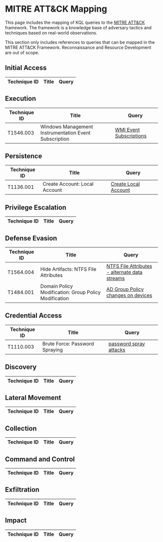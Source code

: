 # MITRE ATT&CK Mapping

This page includes the mapping of KQL queries to the [MITRE ATT&CK](https://attack.mitre.org/) framework. The framework is a knowledge base of adversary tactics and techniques based on real-world observations.

This section only includes references to queries that can be mapped in the MITRE ATT&CK Framework. Reconnaissance and Resource Development are out of scope.

## Initial Access

| Technique ID | Title    | Query    |
| ---  | --- | --- |

## Execution

| Technique ID | Title    | Query    |
| ---  | --- | --- |
| T1546.003 | Windows Management Instrumentation Event Subscription |[WMI Event Subscriptions](../Defender%20For%20Endpoint/MDE-WMIEventSubscription.md) |

## Persistence

| Technique ID | Title    | Query    |
| ---  | --- | --- |
| T1136.001 |  Create Account: Local Account | [Create Local Account](../Defender%20For%20Endpoint/MDE-LocalAccountCreated.md)  |

## Privilege Escalation

| Technique ID | Title    | Query    |
| ---  | --- | --- |

## Defense Evasion

| Technique ID | Title    | Query    |
| ---  | --- | --- |
| T1564.004 | Hide Artifacts: NTFS File Attributes | [NTFS File Attributes - alternate data streams](../Defender%20For%20Endpoint/MDE-NTFS%20File%20Attributes%20-%20alternate%20data%20streams.md) |
| T1484.001 | Domain Policy Modification: Group Policy Modification | [AD Group Policy changes on devices](../Defender%20For%20Endpoint/MDE-GroupPolicyModificationEvents.md) |

## Credential Access

| Technique ID | Title    | Query    |
| ---  | --- | --- |
| T1110.003 | Brute Force: Password Spraying | [password spray attacks](/Defender%20365/MD365-PasswordSprayAttacks.md) |

## Discovery

| Technique ID | Title    | Query    |
| ---  | --- | --- |

## Lateral Movement

| Technique ID | Title    | Query    |
| ---  | --- | --- |

## Collection

| Technique ID | Title    | Query    |
| ---  | --- | --- |

## Command and Control

| Technique ID | Title    | Query    |
| ---  | --- | --- |

## Exfiltration

| Technique ID | Title    | Query    |
| ---  | --- | --- |

## Impact

| Technique ID | Title    | Query    |
| ---  | --- | --- |
